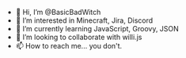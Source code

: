 - 👋 Hi, I’m @BasicBadWitch
- 👀 I’m interested in Minecraft, Jira, Discord
- 🌱 I’m currently learning JavaScript, Groovy, JSON
- 💞️ I’m looking to collaborate with willi.js
- 📫 How to reach me... you don't.

<!---
BasicBadWitch/BasicBadWitch is a ✨ special ✨ repository because its `README.md` (this file) appears on your GitHub profile.
You can click the Preview link to take a look at your changes.
--->
